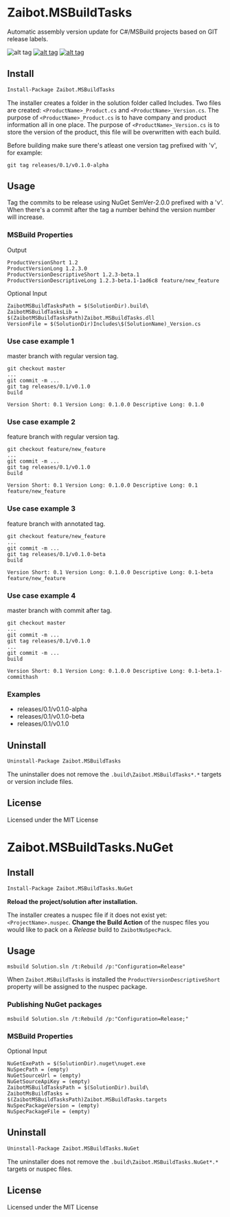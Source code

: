 # Zaibot.MSBuildTasks
Automatic assembly version update for C#/MSBuild projects based on GIT release labels.

![alt tag][1]
[![alt tag][3]][2]
[![alt tag][4]][2]

  [1]: https://tdgroen.visualstudio.com/DefaultCollection/_apis/public/build/definitions/a301367f-77ba-4672-aac3-60c472b50422/8/badge (VSO Build Status)
  [2]: https://www.nuget.org/packages/Zaibot.MSBuildTasks/ (NuGet.org Package)
  [3]: https://img.shields.io/nuget/vpre/Zaibot.MSBuildTasks.svg (NuGet Version)
  [4]: https://img.shields.io/nuget/dt/Zaibot.MSBuildTasks.svg (NuGet Downloads)

## Install
```ps
Install-Package Zaibot.MSBuildTasks
```

The installer creates a folder in the solution folder called Includes. Two files are created: ```<ProductName>_Product.cs``` and ```<ProductName>_Version.cs```.
The purpose of ```<ProductName>_Product.cs``` is to have company and product information all in one place.
The purpose of ```<ProductName>_Version.cs``` is to store the version of the product, this file will be overwritten with each build.

Before building make sure there's atleast one version tag prefixed with 'v', for example:
```
git tag releases/0.1/v0.1.0-alpha
```

## Usage
Tag the commits to be release using NuGet SemVer-2.0.0 prefixed with a 'v'. When there's a commit after the tag a number behind the version number will increase.

### MSBuild Properties
Output
```
ProductVersionShort 1.2
ProductVersionLong 1.2.3.0
ProductVersionDescriptiveShort 1.2.3-beta.1 
ProductVersionDescriptiveLong 1.2.3-beta.1-1ad6c8 feature/new_feature
```
Optional Input
```
ZaibotMSBuildTasksPath = $(SolutionDir).build\
ZaibotMSBuildTasksLib = $(ZaibotMSBuildTasksPath)Zaibot.MSBuildTasks.dll
VersionFile = $(SolutionDir)Includes\$(SolutionName)_Version.cs
```

### Use case example 1
master branch with regular version tag.
```
git checkout master
...
git commit -m ...
git tag releases/0.1/v0.1.0
build
```
```
Version Short: 0.1 Version Long: 0.1.0.0 Descriptive Long: 0.1.0
```

### Use case example 2
feature branch with regular version tag.
```
git checkout feature/new_feature
...
git commit -m ...
git tag releases/0.1/v0.1.0
build
```
```
Version Short: 0.1 Version Long: 0.1.0.0 Descriptive Long: 0.1 feature/new_feature
```

### Use case example 3
feature branch with annotated tag.
```
git checkout feature/new_feature
...
git commit -m ...
git tag releases/0.1/v0.1.0-beta
build
```
```
Version Short: 0.1 Version Long: 0.1.0.0 Descriptive Long: 0.1-beta feature/new_feature
```

### Use case example 4
master branch with commit after tag.
```
git checkout master
...
git commit -m ...
git tag releases/0.1/v0.1.0
...
git commit -m ...
build
```
```
Version Short: 0.1 Version Long: 0.1.0.0 Descriptive Long: 0.1-beta.1-commithash
```

### Examples
 - releases/0.1/v0.1.0-alpha
 - releases/0.1/v0.1.0-beta
 - releases/0.1/v0.1.0

## Uninstall
```ps
Uninstall-Package Zaibot.MSBuildTasks
```
The uninstaller does not remove the ```.build\Zaibot.MSBuildTasks*.*``` targets or version include files.

## License

Licensed under the MIT License

# Zaibot.MSBuildTasks.NuGet

## Install
```ps
Install-Package Zaibot.MSBuildTasks.NuGet
```

**Reload the project/solution after installation.**

The installer creates a nuspec file if it does not exist yet: ```<ProjectName>.nuspec```. **Change the Build Action** of the nuspec files you would like to pack on a *Release* build to ```ZaibotNuSpecPack```. 

## Usage
```
msbuild Solution.sln /t:Rebuild /p:"Configuration=Release"
```

When ```Zaibot.MSBuildTasks``` is installed the ```ProductVersionDescriptiveShort``` property will be assigned to the nuspec package.

### Publishing NuGet packages
```
msbuild Solution.sln /t:Rebuild /p:"Configuration=Release;"
```

### MSBuild Properties
Optional Input
```
NuGetExePath = $(SolutionDir).nuget\nuget.exe
NuSpecPath = (empty)
NuGetSourceUrl = (empty)
NuGetSourceApiKey = (empty)
ZaibotMSBuildTasksPath = $(SolutionDir).build\
ZaibotMsBuildTasks = $(ZaibotMSBuildTasksPath)Zaibot.MSBuildTasks.targets
NuSpecPackageVersion = (empty)
NuSpecPackageFile = (empty)
```

## Uninstall
```ps
Uninstall-Package Zaibot.MSBuildTasks.NuGet
```
The uninstaller does not remove the ```.build\Zaibot.MSBuildTasks.NuGet*.*``` targets or nuspec files.

## License

Licensed under the MIT License
